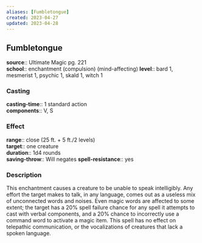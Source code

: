 ```yaml
---
aliases: [Fumbletongue]
created: 2023-04-27
updated: 2023-04-28
---
```


## Fumbletongue

**source**:: Ultimate Magic pg. 221  
**school**:: enchantment (compulsion) (mind-affecting)
**level**:: bard 1, mesmerist 1, psychic 1, skald 1, witch 1

### Casting

**casting-time**:: 1 standard action  
**components**:: V, S

### Effect

**range**:: close (25 ft. + 5 ft./2 levels)  
**target**:: one creature  
**duration**:: 1d4 rounds  
**saving-throw**:: Will negates
**spell-resistance**:: yes

### Description

This enchantment causes a creature to be unable to speak intelligibly. Any effort the target makes to talk, in any language, comes out as a useless mix of unconnected words and noises. Even magic words are affected to some extent; the target has a 20% spell failure chance for any spell it attempts to cast with verbal components, and a 20% chance to incorrectly use a command word to activate a magic item. This spell has no effect on telepathic communication, or the vocalizations of creatures that lack a spoken language.
